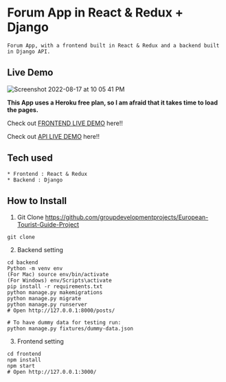 # Forum App in React & Redux + Django

```
Forum App, with a frontend built in React & Redux and a backend built in Django API.
```

## Live Demo

![Screenshot 2022-08-17 at 10 05 41 PM](https://user-images.githubusercontent.com/106568442/185194634-55257ab5-4104-42d0-8bca-e1fb7f2171ba.png)

**This App uses a Heroku free plan, so I am afraid that it takes time to load the pages.**

Check out [FRONTEND LIVE DEMO](https://european-tourist-guide.herokuapp.com/) here!!

Check out [API LIVE DEMO](https://europeantrips-backend1.herokuapp.com) here!!

## Tech used

```
* Frontend : React & Redux
* Backend : Django
```

## How to Install

1. Git Clone https://github.com/groupdevelopmentprojects/European-Tourist-Guide-Project

```
git clone 
```

2. Backend setting

```
cd backend
Python -m venv env
(For Mac) source env/bin/activate
(For Windows) env/Scripts\activate
pip install -r requirements.txt
python manage.py makemigrations
python manage.py migrate
python manage.py runserver
# Open http://127.0.0.1:8000/posts/

# To have dummy data for testing run:
python manage.py fixtures/dummy-data.json
```

3. Frontend setting

```
cd frontend
npm install
npm start
# Open http://127.0.0.1:3000/
```
